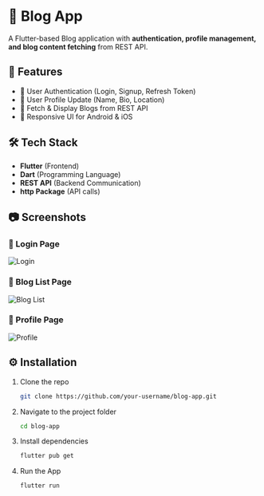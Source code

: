 # 📖 Blog App  

A Flutter-based Blog application with **authentication, profile management, and blog content fetching** from REST API.  

## 🚀 Features  
- 🔑 User Authentication (Login, Signup, Refresh Token)  
- 👤 User Profile Update (Name, Bio, Location)  
- 📝 Fetch & Display Blogs from REST API  
- 📱 Responsive UI for Android & iOS  

## 🛠️ Tech Stack  
- **Flutter** (Frontend)  
- **Dart** (Programming Language)  
- **REST API** (Backend Communication)  
- **http Package** (API calls)  

## 📷 Screenshots  
 ### 🔑 Login Page  
![Login](login.jpg)

### 📝 Blog List Page  
![Blog List](blogs.jpg)

### 👤 Profile Page  
![Profile](profile.jpg)


## ⚙️ Installation  

1. Clone the repo  
   ```bash
   git clone https://github.com/your-username/blog-app.git
2. Navigate to the project folder
   ```bash
   cd blog-app
4. Install dependencies
   ```bash
   flutter pub get
5. Run the App
   ```bash
   flutter run
